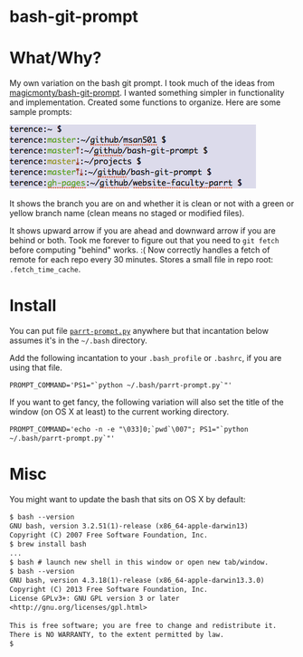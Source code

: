 bash-git-prompt
===============

# What/Why?

My own variation on the bash git prompt. I took much of the ideas
from [magicmonty/bash-git-prompt](https://github.com/magicmonty/bash-git-prompt/blob/master/gitstatus.py). I wanted something simpler in functionality and implementation. Created some functions to organize. Here are some sample prompts:

![parrt prompt](parrt-bash-git-snapshot.png)

It shows the branch you are on and whether it is clean  or not with a green or yellow branch name (clean means no staged or modified files).

It shows upward arrow if you are ahead and downward arrow if you are behind or both. Took me forever to figure out that you need to `git fetch` before computing "behind" works. :(  Now correctly handles a fetch of remote for each repo every 30 minutes. Stores a small file in repo root: `.fetch_time_cache`.

# Install

You can put file [`parrt-prompt.py`](https://github.com/parrt/bash-git-prompt/blob/master/parrt-prompt.py) anywhere but that incantation below assumes it's in the `~/.bash` directory. 

Add the following incantation to your `.bash_profile` or `.bashrc`, if you are using that file.

```
PROMPT_COMMAND='PS1="`python ~/.bash/parrt-prompt.py`"'
```

If you want to get fancy, the following variation will also set the title of the window (on OS X at least) to the current working directory.

```
PROMPT_COMMAND='echo -n -e "\033]0;`pwd`\007"; PS1="`python ~/.bash/parrt-prompt.py`"'
```

# Misc

You might want to update the bash that sits on OS X by default:

```
$ bash --version
GNU bash, version 3.2.51(1)-release (x86_64-apple-darwin13)
Copyright (C) 2007 Free Software Foundation, Inc.
$ brew install bash
...
$ bash # launch new shell in this window or open new tab/window.
$ bash --version
GNU bash, version 4.3.18(1)-release (x86_64-apple-darwin13.3.0)
Copyright (C) 2013 Free Software Foundation, Inc.
License GPLv3+: GNU GPL version 3 or later <http://gnu.org/licenses/gpl.html>

This is free software; you are free to change and redistribute it.
There is NO WARRANTY, to the extent permitted by law.
$
```

